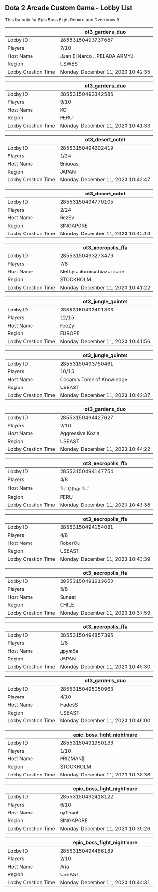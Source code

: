 ## Dota 2 Arcade Custom Game - Lobby List

This list only for Epic Boss Fight Reborn and Overthrow 3

|  | ot3_gardens_duo |
| ------ | ------ |
| Lobby ID | 28553150493737687 |
| Players | 7/10 |
| Host Name | Juan El Narco .l.PELADA ARMY.l. |
| Region | USWEST |
| Lobby Creation Time | Monday, December 11, 2023 10:42:35 |


|  | ot3_gardens_duo |
| ------ | ------ |
| Lobby ID | 28553150493342586 |
| Players | 9/10 |
| Host Name | KO |
| Region | PERU |
| Lobby Creation Time | Monday, December 11, 2023 10:41:33 |


|  | ot3_desert_octet |
| ------ | ------ |
| Lobby ID | 28553150494202419 |
| Players | 1/24 |
| Host Name | Bniuoas |
| Region | JAPAN |
| Lobby Creation Time | Monday, December 11, 2023 10:43:47 |


|  | ot3_desert_octet |
| ------ | ------ |
| Lobby ID | 28553150494770105 |
| Players | 2/24 |
| Host Name | RezEv |
| Region | SINGAPORE |
| Lobby Creation Time | Monday, December 11, 2023 10:45:16 |


|  | ot3_necropolis_ffa |
| ------ | ------ |
| Lobby ID | 28553150493273476 |
| Players | 7/8 |
| Host Name | Methylchloroisothiazolinone |
| Region | STOCKHOLM |
| Lobby Creation Time | Monday, December 11, 2023 10:41:22 |


|  | ot3_jungle_quintet |
| ------ | ------ |
| Lobby ID | 28553150493491806 |
| Players | 12/15 |
| Host Name | FeeZy |
| Region | EUROPE |
| Lobby Creation Time | Monday, December 11, 2023 10:41:56 |


|  | ot3_jungle_quintet |
| ------ | ------ |
| Lobby ID | 28553150493750461 |
| Players | 10/15 |
| Host Name | Occam's Tome of Knowledge |
| Region | USEAST |
| Lobby Creation Time | Monday, December 11, 2023 10:42:37 |


|  | ot3_gardens_duo |
| ------ | ------ |
| Lobby ID | 28553150494427627 |
| Players | 2/10 |
| Host Name | Aggressive Koala |
| Region | USEAST |
| Lobby Creation Time | Monday, December 11, 2023 10:44:22 |


|  | ot3_necropolis_ffa |
| ------ | ------ |
| Lobby ID | 28553150494147754 |
| Players | 4/8 |
| Host Name | 𓆰𓆪 Othar 𓆰𓆪 |
| Region | PERU |
| Lobby Creation Time | Monday, December 11, 2023 10:43:38 |


|  | ot3_necropolis_ffa |
| ------ | ------ |
| Lobby ID | 28553150494154081 |
| Players | 4/8 |
| Host Name | RoberCu |
| Region | USEAST |
| Lobby Creation Time | Monday, December 11, 2023 10:43:39 |


|  | ot3_necropolis_ffa |
| ------ | ------ |
| Lobby ID | 28553150491613650 |
| Players | 5/8 |
| Host Name | Sunset |
| Region | CHILE |
| Lobby Creation Time | Monday, December 11, 2023 10:37:59 |


|  | ot3_necropolis_ffa |
| ------ | ------ |
| Lobby ID | 28553150494857395 |
| Players | 1/8 |
| Host Name | дружба |
| Region | JAPAN |
| Lobby Creation Time | Monday, December 11, 2023 10:45:30 |


|  | ot3_gardens_duo |
| ------ | ------ |
| Lobby ID | 28553150495050963 |
| Players | 4/10 |
| Host Name | HadesS |
| Region | USEAST |
| Lobby Creation Time | Monday, December 11, 2023 10:46:00 |


|  | epic_boss_fight_nightmare |
| ------ | ------ |
| Lobby ID | 28553150491950136 |
| Players | 1/10 |
| Host Name | PRIZMAN📿 |
| Region | STOCKHOLM |
| Lobby Creation Time | Monday, December 11, 2023 10:38:36 |


|  | epic_boss_fight_nightmare |
| ------ | ------ |
| Lobby ID | 28553150492418122 |
| Players | 6/10 |
| Host Name | nyThanh |
| Region | SINGAPORE |
| Lobby Creation Time | Monday, December 11, 2023 10:39:26 |


|  | epic_boss_fight_nightmare |
| ------ | ------ |
| Lobby ID | 28553150494486189 |
| Players | 2/10 |
| Host Name | Aria |
| Region | USEAST |
| Lobby Creation Time | Monday, December 11, 2023 10:44:31 |


